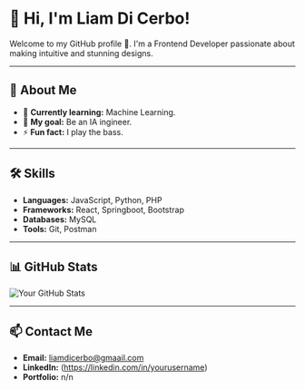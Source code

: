# 👋 Hi, I'm Liam Di Cerbo!  

Welcome to my GitHub profile 🚀. I'm a Frontend Developer passionate about making intuitive and stunning designs.  

---

## 🌟 About Me  
- 🌱 **Currently learning:** Machine Learning.  
- 🎯 **My goal:** Be an IA ingineer.  
- ⚡ **Fun fact:** I play the bass.  

---

## 🛠️ Skills  
- **Languages:** JavaScript, Python, PHP  
- **Frameworks:** React, Springboot, Bootstrap  
- **Databases:** MySQL
- **Tools:** Git, Postman  

---

## 📊 GitHub Stats  
![Your GitHub Stats](https://github-readme-stats.vercel.app/api?username=Ezeliam&show_icons=true&theme=radical)


---

## 📫 Contact Me  
- **Email:** liamdicerbo@gmaail.com 
- **LinkedIn:** (https://linkedin.com/in/yourusername)  
- **Portfolio:** n/n 

